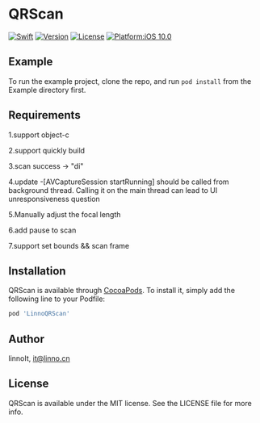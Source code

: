 # QRScan

[![Swift](https://img.shields.io/badge/Swift-5-orange?style=flat-square)](https://img.shields.io/badge/Swift-5-Orange?style=flat-square)
[![Version](https://img.shields.io/cocoapods/v/LinnoQRScan.svg?style=flat)](https://cocoapods.org/pods/LinnoQRScan)
[![License](https://img.shields.io/cocoapods/l/LinnoQRScan.svg?style=flat)](https://cocoapods.org/pods/LinnoQRScan)
[![Platform:iOS 10.0](https://img.shields.io/cocoapods/p/LinnoQRScan.svg?style=flat)](https://cocoapods.org/pods/LinnoQRScan)


## Example

To run the example project, clone the repo, and run `pod install` from the Example directory first.

## Requirements

1.support object-c

2.support quickly build

3.scan success -> "di" 

4.update -[AVCaptureSession startRunning] should be called from background thread. Calling it on the main thread can lead to UI unresponsiveness question

5.Manually adjust the focal length

6.add pause to scan

7.support set bounds && scan frame

## Installation

QRScan is available through [CocoaPods](https://cocoapods.org). To install
it, simply add the following line to your Podfile:

```ruby
pod 'LinnoQRScan'
```

## Author

linnoIt, it@linno.cn

## License

QRScan is available under the MIT license. See the LICENSE file for more info.
